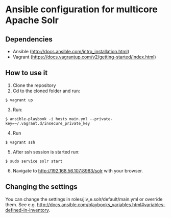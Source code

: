 Ansible configuration for multicore Apache Solr
===============================================
Dependencies
------------
* Ansible (http://docs.ansible.com/intro_installation.html)
* Vagrant (https://docs.vagrantup.com/v2/getting-started/index.html)

How to use it
-------------
1. Clone the repository
2. Cd to the cloned folder and run:
```
$ vagrant up
```
3. Run:
```
$ ansible-playbook -i hosts main.yml --private-key=~/.vagrant.d/insecure_private_key
```
4. Run
```
$ vagrant ssh
```
5. After ssh session is started run:
```
$ sudo service solr start
```
6. Navigate to http://192.168.56.107:8983/solr with your browser.

Changing the settings
---------------------
You can change the settings in roles/jiv_e.solr/default/main.yml or override them. See e.g. http://docs.ansible.com/playbooks_variables.html#variables-defined-in-inventory.
